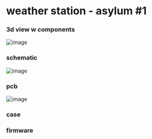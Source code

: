 # weather station - asylum #1

### 3d view w components
![image](https://github.com/user-attachments/assets/a8b3b90c-6bc3-45d8-b669-09f0f0b0810f)

### schematic
![image](https://github.com/user-attachments/assets/bd88ff8c-2b39-4804-bcff-1b347957759e)

### pcb 
![image](https://github.com/user-attachments/assets/36663c2d-68da-466e-85a5-ef9ee698421b)

### case
### firmware

